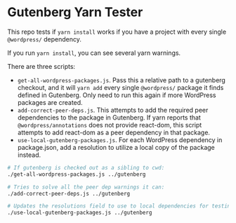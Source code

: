 # Gutenberg Yarn Tester

This repo tests if `yarn install` works if you have a project with every single `@wordpress/` dependency.

If you run `yarn install`, you can see several yarn warnings.

There are three scripts:

- `get-all-wordpress-packages.js`. Pass this a relative path to a gutenberg checkout, and it will `yarn add` every single `@wordpress/` package it finds defined in Gutenberg. Only need to run this again if more WordPress packages are created.
- `add-correct-peer-deps.js`. This attempts to add the required peer dependencies to the package in Gutenberg. If yarn reports that `@wordpress/annotations` does not provide react-dom, this script attempts to add react-dom as a peer dependency in that package.
- `use-local-gutenberg-packages.js`. For each WordPress dependency in package.json, add a resolution to utilize a local copy of the package instead.

```sh
# If gutenberg is checked out as a sibling to cwd:
./get-all-wordpress-packages.js ../gutenberg

# Tries to solve all the peer dep warnings it can:
./add-correct-peer-deps.js ../gutenberg

# Updates the resolutions field to use to local dependencies for testing fixes.
./use-local-gutenberg-packages.js ../gutenberg
```

